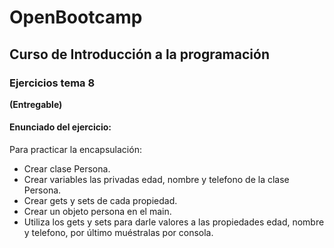 # OpenBootcamp
## Curso de Introducción a la programación
### Ejercicios tema 8

**(Entregable)**

#### Enunciado del ejercicio:

Para practicar la encapsulación:

- Crear clase Persona.
- Crear variables las privadas edad, nombre y telefono de la clase Persona.
- Crear gets y sets de cada propiedad.
- Crear un objeto persona en el main.
- Utiliza los gets y sets para darle valores a las propiedades edad, nombre y telefono, por último muéstralas por consola.